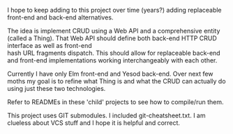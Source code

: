 I hope to keep adding to this project over time (years?) adding replaceable 
front-end and back-end alternatives.

The idea is implement CRUD using a Web API and a comprehensive entity (called a Thing).
That Web API should define both back-end HTTP CRUD interface as well as front-end  
hash URL fragments dispatch. This should allow for replaceable back-end and front-end implementations
working interchangeably with each other.

Currently I have only Elm front-end and Yesod back-end.
Over next few moths my goal is to refine what Thing is and what the CRUD can actually do using just 
these two technologies.

Refer to READMEs in these 'child' projects to see how to compile/run them.

This project uses GIT submodules.  I included git-cheatsheet.txt. I am clueless about VCS stuff
and I hope it is helpful and correct.
